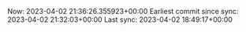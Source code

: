 Now: 2023-04-02 21:36:26.355923+00:00 Earliest commit since sync: 2023-04-02 21:32:03+00:00 Last sync: 2023-04-02 18:49:17+00:00

